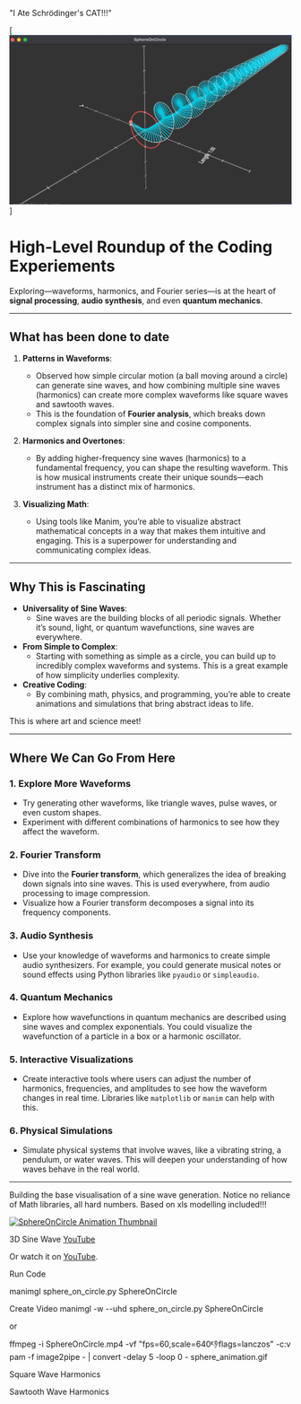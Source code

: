 "I Ate Schrödinger's CAT!!!"

[![3D Sine Wave](image_2025-01-03_154007624.png)]

# High-Level Roundup of the Coding Experiements

Exploring—waveforms, harmonics, and Fourier series—is at the heart of **signal processing**, **audio synthesis**, and even **quantum mechanics**.

---

## What has been done to date
1. **Patterns in Waveforms**:
   - Observed how simple circular motion (a ball moving around a circle) can generate sine waves, and how combining multiple sine waves (harmonics) can create more complex waveforms like square waves and sawtooth waves.
   - This is the foundation of **Fourier analysis**, which breaks down complex signals into simpler sine and cosine components.

2. **Harmonics and Overtones**:
   - By adding higher-frequency sine waves (harmonics) to a fundamental frequency, you can shape the resulting waveform. This is how musical instruments create their unique sounds—each instrument has a distinct mix of harmonics.

3. **Visualizing Math**:
   - Using tools like Manim, you’re able to visualize abstract mathematical concepts in a way that makes them intuitive and engaging. This is a superpower for understanding and communicating complex ideas.

---

## Why This is Fascinating

- **Universality of Sine Waves**:
  - Sine waves are the building blocks of all periodic signals. Whether it’s sound, light, or quantum wavefunctions, sine waves are everywhere.
- **From Simple to Complex**:
  - Starting with something as simple as a circle, you can build up to incredibly complex waveforms and systems. This is a great example of how simplicity underlies complexity.
- **Creative Coding**:
  - By combining math, physics, and programming, you’re able to create animations and simulations that bring abstract ideas to life. 

This is where art and science meet!

---

## Where We Can Go From Here


### 1. Explore More Waveforms
   - Try generating other waveforms, like triangle waves, pulse waves, or even custom shapes.
   - Experiment with different combinations of harmonics to see how they affect the waveform.

### 2. Fourier Transform
   - Dive into the **Fourier transform**, which generalizes the idea of breaking down signals into sine waves. This is used everywhere, from audio processing to image compression.
   - Visualize how a Fourier transform decomposes a signal into its frequency components.

### 3. Audio Synthesis
   - Use your knowledge of waveforms and harmonics to create simple audio synthesizers. For example, you could generate musical notes or sound effects using Python libraries like `pyaudio` or `simpleaudio`.

### 4. Quantum Mechanics
   - Explore how wavefunctions in quantum mechanics are described using sine waves and complex exponentials. You could visualize the wavefunction of a particle in a box or a harmonic oscillator.

### 5. Interactive Visualizations
   - Create interactive tools where users can adjust the number of harmonics, frequencies, and amplitudes to see how the waveform changes in real time. Libraries like `matplotlib` or `manim` can help with this.

### 6. Physical Simulations
   - Simulate physical systems that involve waves, like a vibrating string, a pendulum, or water waves. This will deepen your understanding of how waves behave in the real world.

---

Building the base visualisation of a sine wave generation. Notice no reliance of Math libraries, all hard numbers. Based on xls modelling included!!!

[![SphereOnCircle Animation Thumbnail](sphere_animation.gif)](https://github.com/youroldmangaming/3D-SineWave-Animation/blob/main/SphereOnCircle.mp4)

3D Sine Wave [YouTube](https://youtu.be/YlmWVUL-KwY)


Or watch it on [YouTube](https://youtu.be/wXhSkg9iTU8).

Run Code

manimgl sphere_on_circle.py SphereOnCircle 


Create Video
manimgl -w --uhd sphere_on_circle.py SphereOnCircle

or

ffmpeg -i SphereOnCircle.mp4 -vf "fps=60,scale=640:-1:flags=lanczos" -c:v pam -f image2pipe - | convert -delay 5 -loop 0 - sphere_animation.gif

Square Wave Harmonics




Sawtooth Wave Harmonics


